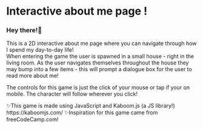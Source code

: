 # Interactive about me page !

<h3>Hey there!👋</h3>
<p>
  This is a 2D interactive about me page where you can navigate through how I spend my day-to-day life!
</br>
  When entering the game the user is spawned in a small house - right in the living room. As the user navigates themselves throughout the house they may bump into a few items - this will prompt a dialogue box for the user to read more about me!
</p>
<p>
  The controls for this game is just the click of your mouse or tap if your on mobile. The character will follow wherever you click!
</p>
<p>
  ✨This game is made using JavaScript and Kaboom.js (a JS library!) https://kaboomjs.com/
  ✨Inspiration for this game came from freeCodeCamp.com!
</p>
